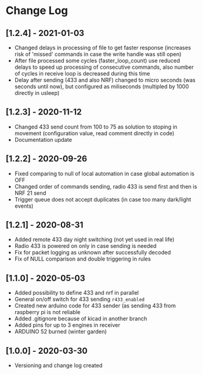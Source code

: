 # Change Log

## [1.2.4] - 2021-01-03

- Changed delays in processing of file to get faster response (increases risk of 'missed' commands in case the write handle was still open)
- After file processed some cycles (faster_loop_count) use reduced delays to speed up processing of consecutive commands, also number of cycles in receive loop is decreased during this time
- Delay after sending (433 and also NRF) changed to micro seconds (was seconds until now), but configured as miliseconds (multipled by 1000 directly in usleep)

## [1.2.3] - 2020-11-12

- Changed 433 send count from 100 to 75 as solution to stoping in movement (configuration value, read comment directly in code)
- Documentation update

## [1.2.2] - 2020-09-26

- Fixed comparing to null of local automation in case global automation is OFF
- Changed order of commands sending, radio 433 is send first and then is NRF 21 send
- Trigger queue does not accept duplicates (in case too many dark/light events)

## [1.2.1] - 2020-08-31

- Added remote 433 day night switching (not yet used in real life)
- Radio 433 is powered on only in case sending is needed
- Fix for packet logging as unknown after successfully decoded
- Fix of NULL comparison and double triggering in rules

## [1.1.0] - 2020-05-03

- Added possibility to define 433 and nrf in parallel
- General on/off switch for 433 sending `r433_enabled`
- Created new arduino code for 433 sender (as sending 433 from raspberry pi is not reliable
- Added .gitignore because of kicad in another branch
- Added pins for up to 3 engines in receiver
- ARDUINO 52 burned (winter garden)

## [1.0.0] - 2020-03-30

- Versioning and change log created